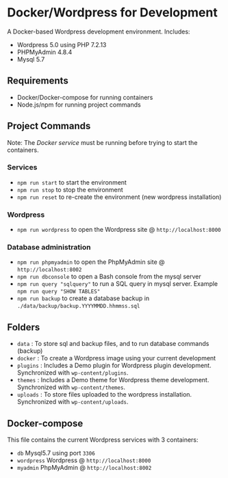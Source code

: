 Docker/Wordpress for Development
========================

A Docker-based Wordpress development environment. Includes:

* Wordpress 5.0  using PHP 7.2.13
* PHPMyAdmin 4.8.4
* Mysql 5.7

## Requirements

* Docker/Docker-compose for running containers
* Node.js/npm for running project commands

## Project Commands

Note: The *Docker service* must be running before trying to start the containers.

### Services

* `npm run start` to start the environment
* `npm run stop` to stop the environment
* `npm run reset` to re-create the environment (new wordpress installation)

### Wordpress 

* `npm run wordpress` to open the Wordpress site @ `http://localhost:8000`

### Database administration
* `npm run phpmyadmin` to open the PhpMyAdmin site @ `http://localhost:8002`
* `npm run dbconsole` to open a Bash console from the mysql server
* `npm run query "sqlquery"` to run a SQL query in mysql server. Example `npm run query "SHOW TABLES"`
* `npm run backup` to create a database backup in `./data/backup/backup.YYYYMMDD.hhmmss.sql`

## Folders

* `data` : To store sql and backup files, and to run database commands (backup)
* `docker` : To create a Wordpress image using your current development
* `plugins` : Includes a Demo plugin for Wordpress plugin development. Synchronized with `wp-content/plugins`.
* `themes` : Includes a Demo theme for Wordpress theme development. Synchronized with `wp-content/themes`.
* `uploads` : To store files uploaded to the wordpress installation. Synchronized with `wp-content/uploads`.

## Docker-compose

This file contains the current Wordpress services with 3 containers:

* `db` Mysql5.7 using port `3306`
* `wordpress` Wordpress @ `http://localhost:8000`
* `myadmin` PhpMyAdmin @ `http://localhost:8002`










